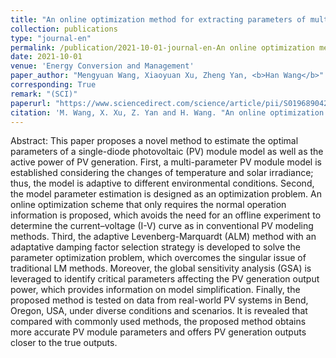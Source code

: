 ```yaml
---
title: "An online optimization method for extracting parameters of multi-parameter PV module model based on adaptive Levenberg-Marquardt algorithm"
collection: publications
type: "journal-en"
permalink: /publication/2021-10-01-journal-en-An online optimization method for extracting parameters of multi-parameter PV module model based on adaptive Levenberg-Marquardt algorithm
date: 2021-10-01
venue: 'Energy Conversion and Management'
paper_author: "Mengyuan Wang, Xiaoyuan Xu, Zheng Yan, <b>Han Wang</b>"
corresponding: True
remark: "(SCI)"
paperurl: "https://www.sciencedirect.com/science/article/pii/S0196890421007871"
citation: 'M. Wang, X. Xu, Z. Yan and H. Wang. "An online optimization method for extracting parameters of multi-parameter PV module model based on adaptive Levenberg-Marquardt algorithm," <i>Energy Conversion and Management</i>, vol. 245, art. no. 114611, 2021.'
---
```


Abstract:
This paper proposes a novel method to estimate the optimal parameters of a single-diode photovoltaic (PV) module model as well as the active power of PV generation. First, a multi-parameter PV module model is established considering the changes of temperature and solar irradiance; thus, the model is adaptive to different environmental conditions. Second, the model parameter estimation is designed as an optimization problem. An online optimization scheme that only requires the normal operation information is proposed, which avoids the need for an offline experiment to determine the current–voltage (I-V) curve as in conventional PV modeling methods. Third, the adaptive Levenberg-Marquardt (ALM) method with an adaptative damping factor selection strategy is developed to solve the parameter optimization problem, which overcomes the singular issue of traditional LM methods. Moreover, the global sensitivity analysis (GSA) is leveraged to identify critical parameters affecting the PV generation output power, which provides information on model simplification. Finally, the proposed method is tested on data from real-world PV systems in Bend, Oregon, USA, under diverse conditions and scenarios. It is revealed that compared with commonly used methods, the proposed method obtains more accurate PV module parameters and offers PV generation outputs closer to the true outputs.
